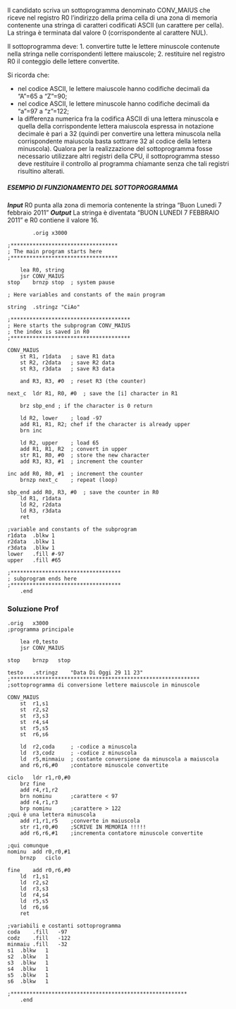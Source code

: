 Il candidato scriva un sottoprogramma denominato CONV_MAIUS che riceve nel registro R0 l’indirizzo della prima cella di una zona di memoria contenente una stringa di caratteri codificati ASCII (un carattere per cella). La stringa è terminata dal valore 0 (corrispondente al carattere NUL).

Il sottoprogramma deve:
	1. convertire tutte le lettere minuscole contenute nella stringa nelle corrispondenti lettere maiuscole;
	2. restituire nel registro R0 il conteggio delle lettere convertite.

Si ricorda che:
- nel codice ASCII, le lettere maiuscole hanno codifiche decimali da “A”=65 a “Z”=90;
- nel codice ASCII, le lettere minuscole hanno codifiche decimali da “a”=97 a “z”=122;
- la differenza numerica fra la codifica ASCII di una lettera minuscola e quella della corrispondente lettera maiuscola espressa in notazione decimale è pari a 32 (quindi per convertire una lettera minuscola nella corrispondente maiuscola basta sottrarre 32 al codice della lettera minuscola).
Qualora per la realizzazione del sottoprogramma fosse necessario utilizzare altri registri della CPU, il sottoprogramma stesso deve restituire il controllo al programma chiamante senza che tali registri risultino alterati.
##### ESEMPIO DI FUNZIONAMENTO DEL SOTTOPROGRAMMA 
***Input***
R0 punta alla zona di memoria contenente la stringa “Buon Lunedi 7 febbraio 2011” 
***Output***
La stringa è diventata “BUON LUNEDI 7 FEBBRAIO 2011” e R0 contiene il valore 16.

```LC2
		.orig x3000

;**********************************
; The main program starts here
;**********************************

	lea R0, string
	jsr CONV_MAIUS
stop	brnzp stop	; system pause

; Here variables and constants of the main program

string	.stringz "CiAo"

;**************************************
; Here starts the subprogram CONV_MAIUS
; the index is saved in R0
;**************************************

CONV_MAIUS	
	st R1, r1data	; save R1 data
	st R2, r2data	; save R2 data
	st R3, r3data	; save R3 data

	and R3, R3, #0	; reset R3 (the counter)

next_c	ldr R1, R0, #0	; save the [i] character in R1

	brz sbp_end	; if the character is 0 return

	ld R2, lower	; load -97
	add R1, R1, R2; chef if the character is already upper
	brn inc

	ld R2, upper	; load 65
	add R1, R1, R2	; convert in upper
	str R1, R0, #0	; store the new character
	add R3, R3, #1	; increment the counter

inc	add R0, R0, #1	; increment the counter
	brnzp next_c	; repeat (loop)	

sbp_end	add R0, R3, #0	; save the counter in R0
	ld R1, r1data
	ld R2, r2data
	ld R3, r3data
	ret

;variable and constants of the subprogram
r1data	.blkw 1
r2data	.blkw 1
r3data	.blkw 1
lower	.fill #-97
upper	.fill #65

;***********************************
; subprogram ends here
;***********************************
	.end
```
### Soluzione Prof
```LC2
.orig	x3000
;programma principale

	lea	r0,testo
	jsr	CONV_MAIUS

stop	brnzp	stop

testo	.stringz	"Data Di Oggi 29 11 23"
;************************************************************
;sottoprogramma di conversione lettere maiuscole in minuscole

CONV_MAIUS
	st	r1,s1
	st	r2,s2
	st	r3,s3
	st	r4,s4
	st	r5,s5
	st	r6,s6

	ld	r2,coda		; -codice a minuscola
	ld	r3,codz		; -codice z minuscola
	ld	r5,minmaiu	; costante conversione da minuscola a maiuscola
	and	r6,r6,#0	;contatore minuscole convertite

ciclo	ldr	r1,r0,#0
	brz	fine
	add	r4,r1,r2
	brn	nominu		;carattere < 97
	add	r4,r1,r3
	brp	nominu		;carattere > 122
;qui è una lettera minuscola
	add	r1,r1,r5	;converte in maiuscola
	str	r1,r0,#0	;SCRIVE IN MEMORIA !!!!!
	add	r6,r6,#1	;incrementa contatore minuscole convertite

;qui comunque
nominu	add	r0,r0,#1
	brnzp	ciclo

fine	add	r0,r6,#0
	ld	r1,s1
	ld	r2,s2
	ld	r3,s3
	ld	r4,s4
	ld	r5,s5
	ld	r6,s6
	ret

;variabili e costanti sottoprogramma
coda	.fill	-97
codz	.fill	-122
minmaiu	.fill	-32
s1	.blkw	1
s2	.blkw	1
s3	.blkw	1
s4	.blkw	1
s5	.blkw	1
s6	.blkw	1

;********************************************************
	.end
```